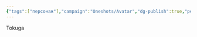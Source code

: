 ```yaml
---
{"tags":["персонаж"],"campaign":"Oneshots/Avatar","dg-publish":true,"permalink":"/tokuga/","dgPassFrontmatter":true}
---
```



Tokuga